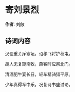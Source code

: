 # 寄刘景烈

**作者**: 刘敞

## 诗词内容

汉设重关斥塞垣，诏移飞将护秋屯。

胡人无复窥南牧，燕客时应祭北门。

清酒肥牛宴长日，轻车精骑猎平原。

少年真得军中乐，况复诗书盛讨论。

